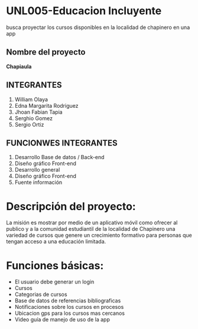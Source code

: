 # UNL005-Educacion Incluyente
busca proyectar los cursos disponibles en la localidad de chapinero en una app

## Nombre del proyecto
**Chapiaula**
## INTEGRANTES
1. William Olaya
2. Edna Margarita Rodriguez
3. Jhoan Fabian Tapia
4. Serghio Gomez
5. Sergio Ortiz

## FUNCIONWES INTEGRANTES
1. Desarrollo Base de datos / Back-end
2. Diseño gráfico Front-end 
3. Desarrollo general
4. Diseño gráfico Front-end
5. Fuente información

# Descripción del proyecto:
La misión es mostrar por medio de un aplicativo móvil como ofrecer al publico y a la comunidad estudiantil de la localidad de Chapinero una variedad de cursos que genere un crecimiento formativo para personas que tengan acceso a una educación limitada.

# Funciones básicas:
- El usuario debe generar un login
- Cursos
- Categorias de cursos
- Base de datos de referencias bibliograficas
- Notificaciones sobre los cursos en procesos
- Ubicacion gps para los cursos mas cercanos
- Video guía de manejo de uso de la app


